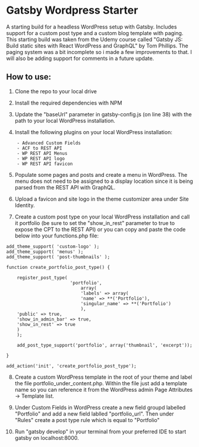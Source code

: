 # Gatsby Wordpress Starter

A starting build for a headless WordPress setup with Gatsby. Includes support for a custom post type and a custom blog template with paging. This starting build was taken from the Udemy course called "Gatsby JS: Build static sites with React WordPress and GraphQL" by Tom Phillips. The paging system was a bit incomplete so i made a few improvements to that. I will also be adding support for comments in a future update.

## How to use:

1.  Clone the repo to your local drive

2.  Install the required dependencies with NPM

3.  Update the "baseUrl" parameter in gatsby-config.js (on line 38) with the path to your local WordPress installation.

4.  Install the following plugins on your local WordPress installation:

```
    - Advanced Custom Fields
    - ACF to REST API
    - WP REST API Menus
    - WP REST API logo
    - WP REST API favicon
```

5.  Populate some pages and posts and create a menu in WordPress. The menu does not need to be assigned to a display location since it is being parsed from the REST API with GraphQL.

6.  Upload a favicon and site logo in the theme customizer area under Site Identity.

7.  Create a custom post type on your local WordPress installation and call it portfolio (be sure to set the "show_in_rest" parameter to true to expose the CPT to the REST API) or you can copy and paste the code below into your functions.php file:

```
add_theme_support( 'custom-logo' );
add_theme_support( 'menus' );
add_theme_support( 'post-thumbnails' );

function create_portfolio_post_type() {

    register_post_type(
                        'portfolio',
                            array(
                            'labels' => array(
                            'name' => **('Portfolio'),
                            'singular_name' => **('Portfolio')
                            ),
    'public' => true,
    'show_in_admin_bar' => true,
    'show_in_rest' => true
    )
    );

    add_post_type_support('portfolio', array('thumbnail', 'excerpt'));

}

add_action('init', 'create_portfolio_post_type');
```

8. Create a custom WordPress template in the root of your theme and label the file portfolio_under_content.php. Within the file just add a template name so you can reference it from the WordPress admin Page Attributes -> Template list.

9. Under Custom Fields in WordPress create a new field groupd labelled "Portfolio" and add a new field lablled "portfolio_url". Then under "Rules" create a post type rule which is equal to "Portfolio"

10. Run "gatsby develop" in your terminal from your preferred IDE to start gatsby on localhost:8000.
